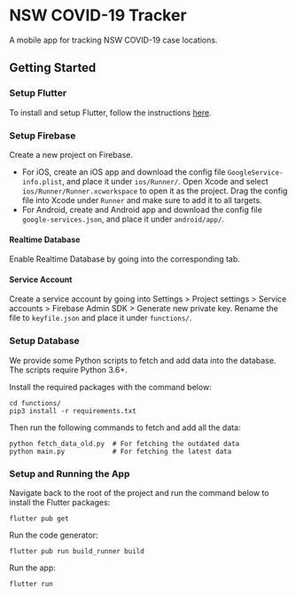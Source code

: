 # NSW COVID-19 Tracker

A mobile app for tracking NSW COVID-19 case locations.

## Getting Started

### Setup Flutter

To install and setup Flutter, follow the instructions [here](https://flutter.dev/docs/get-started/install).

### Setup Firebase

Create a new project on Firebase.

- For iOS, create an iOS app and download the config file `GoogleService-info.plist`, and place it under `ios/Runner/`. Open Xcode and select `ios/Runner/Runner.xcworkspace` to open it as the project. Drag the config file into Xcode under `Runner` and make sure to add it to all targets.
- For Android, create and Android app and download the config file `google-services.json`, and place it under `android/app/`.

#### Realtime Database

Enable Realtime Database by going into the corresponding tab.

#### Service Account

Create a service account by going into Settings > Project settings > Service accounts > Firebase Admin SDK > Generate new private key. Rename the file to `keyfile.json` and place it under `functions/`.

### Setup Database

We provide some Python scripts to fetch and add data into the database. The scripts require Python 3.6+. 

Install the required packages with the command below:

    cd functions/
    pip3 install -r requirements.txt

Then run the following commands to fetch and add all the data:

    python fetch_data_old.py  # For fetching the outdated data
    python main.py            # For fetching the latest data

### Setup and Running the App

Navigate back to the root of the project and run the command below to install the Flutter packages:

    flutter pub get

Run the code generator:

    flutter pub run build_runner build

Run the app:

    flutter run
